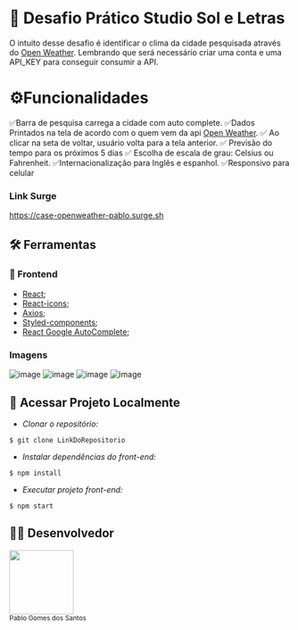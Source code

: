 # :scroll: Desafio Prático Studio Sol e Letras

O intuito desse desafio é identificar o clima da cidade pesquisada através do [Open Weather](https://openweathermap.org). Lembrando que será necessário criar uma conta e uma API_KEY para conseguir consumir a API. 

#  ⚙️Funcionalidades

✅Barra de pesquisa carrega a cidade com auto complete.
✅Dados Printados na tela de acordo com o quem vem da api [Open Weather](https://openweathermap.org).
✅ Ao clicar na seta de voltar, usuário volta para a tela anterior.
✅ Previsão do tempo para os próximos 5 dias
✅ Escolha de escala de grau: Celsius ou Fahrenheit.
✅Internacionalização para Inglês e espanhol.
✅Responsivo para celular

### Link Surge 
https://case-openweather-pablo.surge.sh

## :hammer_and_wrench: Ferramentas 
### 🍮 Frontend
- [React](https://pt-br.reactjs.org/);
- [React-icons](https://react-icons.github.io/react-icons/);
- [Axios](https://axios-http.com/ptbr/docs/intro/);
- [Styled-components](https://styled-components.com/docs/);
- [React Google AutoComplete](https://www.npmjs.com/package/react-google-autocomplete#useplaceswidget);

### Imagens
![image](https://user-images.githubusercontent.com/84820536/185392066-6df44bcb-e8d4-4738-929c-0ad84ca9c565.png)
![image](https://user-images.githubusercontent.com/84820536/185392259-12f25ad2-67e2-4e8a-96a4-4720eb91582a.png)
![image](https://user-images.githubusercontent.com/84820536/185392330-cc5e28bb-dd9d-4823-81bf-55195350858c.png)
![image](https://user-images.githubusercontent.com/84820536/185392435-8462ed69-25cf-4f58-8dad-e91214e99f12.png)

## 📁 Acessar Projeto Localmente

- *Clonar o repositório:*

```
$ git clone LinkDoRepositorio
```
- *Instalar dependências do front-end:*
```
$ npm install
```
- *Executar projeto front-end:*
```
$ npm start
```
## 👨‍💻 Desenvolvedor

<img src="https://avatars.githubusercontent.com/u/84820536?v=4" width=115> <br><sub>Pablo Gomes dos Santos</sub>

